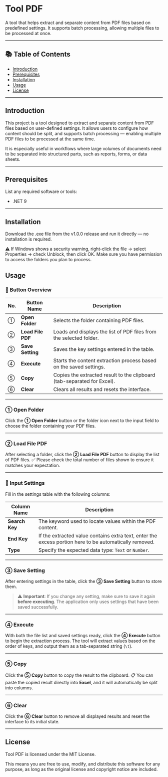 # Tool PDF

A tool that helps extract and separate content from PDF files based on predefined settings. It supports batch processing, allowing multiple files to be processed at once.

---

## 📚 Table of Contents

- [Introduction](#introduction)
- [Prerequisites](#prerequisites)
- [Installation](#installation)
- [Usage](#usage)
- [License](#license)

---

## Introduction

This project is a tool designed to extract and separate content from PDF files based on user-defined settings. It allows users to configure how content should be split, and supports batch processing — enabling multiple PDF files to be processed at the same time.

It is especially useful in workflows where large volumes of documents need to be separated into structured parts, such as reports, forms, or data sheets.

---

## Prerequisites

List any required software or tools:

- .NET 9

---

## Installation

Download the .exe file from the v1.0.0 release and run it directly — no installation is required.

⚠️ If Windows shows a security warning, right-click the file → select Properties → check Unblock, then click OK.
Make sure you have permission to access the folders you plan to process.

## Usage

### 🔘 Button Overview

| No. | Button Name       | Description                                                             |
| --- | ----------------- | ----------------------------------------------------------------------- |
| ①   | **Open Folder**   | Selects the folder containing PDF files.                                |
| ②   | **Load File PDF** | Loads and displays the list of PDF files from the selected folder.      |
| ③   | **Save Setting**  | Saves the key settings entered in the table.                            |
| ④   | **Execute**       | Starts the content extraction process based on the saved settings.      |
| ⑤   | **Copy**          | Copies the extracted result to the clipboard (tab-separated for Excel). |
| ⑥   | **Clear**         | Clears all results and resets the interface.                            |

---

### ① Open Folder

Click the **① Open Folder** button or the folder icon next to the input field to choose the folder containing your PDF files.

---

### ② Load File PDF

After selecting a folder, click the **② Load File PDF** button to display the list of PDF files.
✅ Please check the total number of files shown to ensure it matches your expectation.

---

### 🧾 Input Settings

Fill in the settings table with the following columns:

| Column Name    | Description                                                                                            |
| -------------- | ------------------------------------------------------------------------------------------------------ |
| **Search Key** | The keyword used to locate values within the PDF content.                                              |
| **End Key**    | If the extracted value contains extra text, enter the excess portion here to be automatically removed. |
| **Type**       | Specify the expected data type: `Text` or `Number`.                                                    |

---

### ③ Save Setting

After entering settings in the table, click the **③ Save Setting** button to store them.

> ⚠️ **Important**: If you change any setting, make sure to save it again **before executing**.
> The application only uses settings that have been saved successfully.

---

### ④ Execute

With both the file list and saved settings ready, click the **④ Execute** button to begin the extraction process.
The tool will extract values based on the order of keys, and output them as a tab-separated string (`\t`).

---

### ⑤ Copy

Click the **⑤ Copy** button to copy the result to the clipboard.
📋 You can paste the copied result directly into **Excel**, and it will automatically be split into columns.

---

### ⑥ Clear

Click the **⑥ Clear** button to remove all displayed results and reset the interface to its initial state.

---

## License
Tool PDF is licensed under the MIT License.

This means you are free to use, modify, and distribute this software for any purpose, as long as the original license and copyright notice are included.